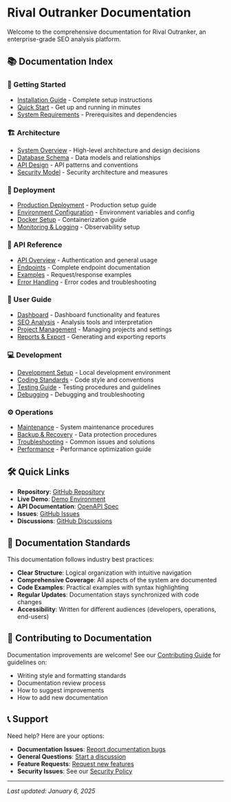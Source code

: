 # Rival Outranker Documentation

Welcome to the comprehensive documentation for Rival Outranker, an enterprise-grade SEO analysis platform.

## 📚 Documentation Index

### 🚀 Getting Started
- [Installation Guide](getting-started/installation.md) - Complete setup instructions
- [Quick Start](getting-started/quick-start.md) - Get up and running in minutes  
- [System Requirements](getting-started/requirements.md) - Prerequisites and dependencies

### 🏗️ Architecture
- [System Overview](architecture/overview.md) - High-level architecture and design decisions
- [Database Schema](architecture/database-schema.md) - Data models and relationships
- [API Design](architecture/api-design.md) - API patterns and conventions
- [Security Model](architecture/security-model.md) - Security architecture and measures

### 🚀 Deployment
- [Production Deployment](deployment/production.md) - Production setup guide
- [Environment Configuration](deployment/environment.md) - Environment variables and config
- [Docker Setup](deployment/docker.md) - Containerization guide
- [Monitoring & Logging](deployment/monitoring.md) - Observability setup

### 📡 API Reference
- [API Overview](api/overview.md) - Authentication and general usage
- [Endpoints](api/endpoints.md) - Complete endpoint documentation
- [Examples](api/examples.md) - Request/response examples
- [Error Handling](api/errors.md) - Error codes and troubleshooting

### 👥 User Guide
- [Dashboard](user-guide/dashboard.md) - Dashboard functionality and features
- [SEO Analysis](user-guide/analysis.md) - Analysis tools and interpretation
- [Project Management](user-guide/projects.md) - Managing projects and settings
- [Reports & Export](user-guide/reports.md) - Generating and exporting reports

### 💻 Development
- [Development Setup](development/setup.md) - Local development environment
- [Coding Standards](development/coding-standards.md) - Code style and conventions
- [Testing Guide](development/testing.md) - Testing procedures and guidelines
- [Debugging](development/debugging.md) - Debugging and troubleshooting

### ⚙️ Operations
- [Maintenance](operations/maintenance.md) - System maintenance procedures
- [Backup & Recovery](operations/backup.md) - Data protection procedures
- [Troubleshooting](operations/troubleshooting.md) - Common issues and solutions
- [Performance](operations/performance.md) - Performance optimization guide

## 🛠️ Quick Links

- **Repository**: [GitHub Repository](/)
- **Live Demo**: [Demo Environment](#)
- **API Documentation**: [OpenAPI Spec](../backend/docs/openapi.yaml)
- **Issues**: [GitHub Issues](../../issues)
- **Discussions**: [GitHub Discussions](../../discussions)

## 📖 Documentation Standards

This documentation follows industry best practices:

- **Clear Structure**: Logical organization with intuitive navigation
- **Comprehensive Coverage**: All aspects of the system are documented
- **Code Examples**: Practical examples with syntax highlighting
- **Regular Updates**: Documentation stays synchronized with code changes
- **Accessibility**: Written for different audiences (developers, operations, end-users)

## 🔄 Contributing to Documentation

Documentation improvements are welcome! See our [Contributing Guide](../CONTRIBUTING.md) for guidelines on:

- Writing style and formatting standards
- Documentation review process
- How to suggest improvements
- How to add new documentation

## 📞 Support

Need help? Here are your options:

- **Documentation Issues**: [Report documentation bugs](../../issues/new?template=documentation.md)
- **General Questions**: [Start a discussion](../../discussions)
- **Feature Requests**: [Request new features](../../issues/new?template=feature.md)
- **Security Issues**: See our [Security Policy](../SECURITY.md)

---

*Last updated: January 6, 2025*